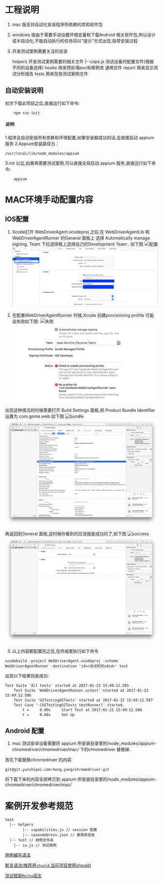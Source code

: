 # 工程说明

1.  mac 版支持自动化安装程序所依赖的库和软件包
2.  windows 版由于需要手动设置环境变量和下载Android 相关软件包,所以设计成半自动化,不能自动执行的任务将以"提示"方式出现,指导安装过程
3.  开发测试案例需要关注的目录


    helpers   开发测试案例需要的相关文件
        |--caps.js  测试设备的配置文件(根据不同的设备选择)
    hooks     用来预处理poc和案例库 通用文件
    report    用来显示测试分析报告
    tests     用来存放测试案例文件

## 自动安装说明
 初次下载此项目之后,直接运行如下命令:
```
    npm run init
```
##### 说明:

1.程序会自动安装所有依赖和环境配置,如果安装都成功的话,会直接启动 appium 服务
2.Appium安装路径为：
```
/usr/local/lib/node_modules/appium
```

3.init 以后,如果再需要测试案例,可以直接全局启动 appium 服务,直接运行如下命令:
```
    appium
```

# MAC环境手动配置内容

##  IOS配置
1.  Xcode打开 WebDriverAgent.xcodeproj 之后,在 WebDriverAgentLib 和WebDriverAgentRunner 的General 面板上 选择 Automatically manage signing, Team 下拉选择框上选择自己的Development Team .
如下图
![配置](https://git.yunshipei.com/heng.yang/test/raw/12fecc6030914f583c486d8537f8f3021098bd80/md_resource/xcode-config.png)
![配置](./md_resource/xcode-config.png)

2.   在配置WebDriverAgentRunner 时候,Xcode 创建provisioning profile 可能会失败如下图:
![失败](https://git.yunshipei.com/heng.yang/test/raw/12fecc6030914f583c486d8537f8f3021098bd80/md_resource/xcode-facebook-fail.png)
![失败](./md_resource/xcode-facebook-fail.png)

出现这种情况的时候需要打开 Build Settings 面板,把 Product Bundle Identifier 设置为 com.gome.web
如下图
![bundle](https://git.yunshipei.com/heng.yang/test/raw/12fecc6030914f583c486d8537f8f3021098bd80/md_resource/xcode-bundle-id.png)
![bundle](./md_resource/xcode-bundle-id.png)

再返回到General 面板,这时候你看到的应该就是成功的了,如下图
![success](https://git.yunshipei.com/heng.yang/test/raw/12fecc6030914f583c486d8537f8f3021098bd80/md_resource/xcode-facebook-succeed.png)
![success](./md_resource/xcode-facebook-succeed.png)

3.  以上内容都配置完之后,在终端里执行如下命令

```
xcodebuild -project WebDriverAgent.xcodeproj -scheme WebDriverAgentRunner -destination 'id=<测试机的udid>' test
```

出现以下结果则是成功:
```
Test Suite 'All tests' started at 2017-01-23 15:49:12.585
    Test Suite 'WebDriverAgentRunner.xctest' started at 2017-01-23 15:49:12.586
    Test Suite 'UITestingUITests' started at 2017-01-23 15:49:12.587
    Test Case '-[UITestingUITests testRunner]' started.
        t =     0.00s     Start Test at 2017-01-23 15:49:12.588
        t =     0.00s     Set Up
```

## Android 配置

1.  mac 测试安卓设备需要将 appium 所安装目录里的/node_modules/appium-chromedriver/chromedriver/mac/ 下的chromedriver 替换掉.

首先下载替换chromedriver 的内容

```
git@git.yunshipei.com:heng.yang/chromedriver.git
```
将下载下来的内容全部拷贝到 appium 所安装目录里的/node_modules/appium-chromedriver/chromedriver/mac/

# 案例开发参考规范

```
test
  |-- helpers
        |-- capabilities.js // session 配置
        |-- casesAddress.json // 案例库信息
  |-- test // 用例文件夹
    |-- io.js // 测试用例
```


[用例编写语法](http://webdriver.io/api.html)

[断言语法(推荐用`should`,当前项目使用should)](http://chaijs.com/)

[测试框架`Mocha`语法](https://mochajs.org/)
